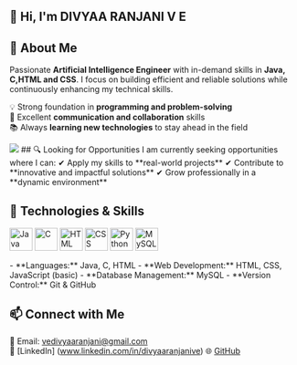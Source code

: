 ## 👋 Hi, I'm DIVYAA RANJANI V E  
                                
## 🚀 About Me  
Passionate **Artificial Intelligence Engineer** with in-demand skills in **Java, C,HTML and CSS**. I focus on building efficient and reliable solutions while continuously enhancing my technical skills.  

💡 Strong foundation in **programming and problem-solving**  
🤝 Excellent **communication and collaboration** skills  
📚 Always **learning new technologies** to stay ahead in the field 

<img src="https://media0.giphy.com/media/v1.Y2lkPTc5MGI3NjExZHpveHN6eGZkZTRvYTJzYjc0bWk4YzUxd294eG5hcHhodG0wdzNldSZlcD12MV9pbnRlcm5hbF9naWZfYnlfaWQmY3Q9Zw/PvWTxFbJ0EWonB2dCb/giphy.gif">
## 🔍 Looking for Opportunities  
I am currently seeking opportunities where I can:  
✔ Apply my skills to **real-world projects**  
✔ Contribute to **innovative and impactful solutions**  
✔ Grow professionally in a **dynamic environment**  

## 🔧 Technologies & Skills  
<p align="left">
  <img src="https://cdn-icons-png.flaticon.com/128/5968/5968282.png" width="40" height="40" title="Java"/> 
  <img src="https://cdn-icons-png.flaticon.com/128/6132/6132222.png" width="40" height="40" title="C"/> 
  <img src="https://cdn-icons-png.flaticon.com/128/732/732212.png" width="40" height="40" title="HTML"/> 
  <img src="https://cdn-icons-png.flaticon.com/128/919/919826.png" width="40" height="40" title="CSS"/> 
  <img src="https://cdn-icons-png.flaticon.com/128/5968/5968350.png" width="40" height="40" title="Python"/> 
  <img src="https://cdn-icons-png.flaticon.com/128/4492/4492311.png" width="40" height="40" title="MySQL"/> 
</p>
- **Languages:** Java, C, HTML  
- **Web Development:** HTML, CSS, JavaScript (basic)  
- **Database Management:** MySQL  
- **Version Control:** Git & GitHub  

## 📫 Connect with Me  
📩 Email: vedivyaaranjani@gmail.com  
💼 [LinkedIn] (www.linkedin.com/in/divyaaranjanive)
🌐 [GitHub](https://github.com/divyaa2912)  


